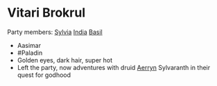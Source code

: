 # Vitari Brokrul
Party members: [Sylvia](PCs/Past/Sylvia.md) [India](PCs/Current/India.md) [Basil](PCs/Past/Basil.md)

- Aasimar
- #Paladin
- Golden eyes, dark hair, super hot
- Left the party, now adventures with druid [Aerryn](NPCs/Living/Aerryn.md) Sylvaranth in their quest for godhood